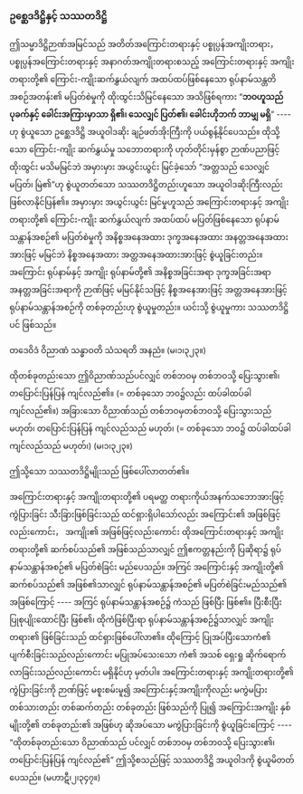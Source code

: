 ### ဥစ္ဆေဒဒိဋ္ဌိနှင့် သဿတဒိဋ္ဌိ

ဤသမ္မာဒိဋ္ဌိဉာဏ်အမြင်သည် အတိတ်အကြောင်းတရားနှင့် ပစ္စုပ္ပန်အကျိုးတရား， ပစ္စုပ္ပန်အကြောင်းတရားနှင့် အနာဂတ်အကျိုးတရားစသည့် အကြောင်းတရားနှင့် အကျိုးတရားတို့၏ ကြောင်း-ကျိုးဆက်နွှယ်လျက် အထပ်ထပ်ဖြစ်နေသော ရုပ်နာမ်သန္တတိအစဉ်အတန်း၏ မပြတ်စဲမှုကို ထိုးထွင်းသိမြင်နေသော အသိဖြစ်ရကား “**ဘဝဟူသည် ပုခက်နှင့် ခေါင်းအကြားမှာသာ ရှိ၏၊ သေလျှင် ပြတ်၏၊ ခေါင်းဟိုဘက် ဘာမျှ မရှိ**” ---- ဟု စွဲယူသော ဥစ္ဆေဒဒိဋ္ဌိ အယူဝါဒဆိုး ချဉ်ဖတ်အိုးကြီးကို ပယ်စွန့်နိုင်ပေသည်။ 
ထိုသို့သော ကြောင်း-ကျိုး ဆက်နွှယ်မှု သဘောတရားကို ဟုတ်တိုင်းမှန်စွာ ဉာဏ်ပညာဖြင့် ထိုးထွင်း မသိမမြင်ဘဲ အမှားမှား အယွင်းယွင်း မြင်ခဲ့သော် “အတ္တသည် သေလျှင် မပြတ်၊ မြဲ၏”ဟု စွဲယူတတ်သော သဿတဒိဋ္ဌိတည်းဟူသော အယူဝါဒဆိုးကြီးလည်း ဖြစ်လာနိုင်ပြန်၏။ 
အမှားမှား အယွင်းယွင်း မြင်မှုဟူသည် အကြောင်းတရားနှင့် အကျိုးတရားတို့၏ ကြောင်း-ကျိုး ဆက်နွှယ်လျက် အထပ်ထပ် မပြတ်ဖြစ်နေသော ရုပ်နာမ်သန္တာန်အစဉ်၏ မပြတ်စဲမှုကို အနိစ္စအနေအထား ဒုက္ခအနေအထား အနတ္တအနေအထားအားဖြင့် မမြင်ဘဲ နိစ္စအနေအထား အတ္တအနေအထားအားဖြင့် စွဲယူခြင်းတည်း။ 
အကြောင်း ရုပ်နာမ်နှင့် အကျိုး ရုပ်နာမ်တို့၏ အနိစ္စအခြင်းအရာ ဒုက္ခအခြင်းအရာ အနတ္တအခြင်းအရာကို ဉာဏ်ဖြင့် မမြင်နိုင်သဖြင့် နိစ္စအနေအားဖြင့် အတ္တအနေအားဖြင့် ရုပ်နာမ်သန္တာန်အစဉ်ကို တစ်ခုတည်းဟု စွဲယူမှုတည်း။ 
ယင်းသို့ စွဲယူမှုကား သဿတဒိဋ္ဌိပင် ဖြစ်သည်။

တဒေဝိဒံ ဝိညာဏံ သန္ဓာဝတိ သံသရတိ အနညံ။ (မ၊၁၊၃၂၃။)

ထိုတစ်ခုတည်းသော ဤဝိညာဏ်သည်ပင်လျှင် တစ်ဘဝမှ တစ်ဘဝသို့ ပြေးသွား၏၊ တပြောင်းပြန်ပြန် ကျင်လည်၏။ (= တစ်ခုသော ဘဝ၌လည်း ထပ်ခါထပ်ခါ ကျင်လည်၏။) 
အခြားသော ဝိညာဏ်သည် တစ်ဘဝမှတစ်ဘဝသို့ ပြေးသွားသည် မဟုတ်၊ တပြောင်းပြန်ပြန် ကျင်လည်သည် မဟုတ်၊ (= တစ်ခုသော ဘဝ၌ ထပ်ခါထပ်ခါ ကျင်လည်သည် မဟုတ်၊) (မ၊၁၊၃၂၃။)

ဤသို့သော သဿတဒိဋ္ဌိမျိုးသည် ဖြစ်ပေါ်လာတတ်၏။

အကြောင်းတရားနှင့် အကျိုးတရားတို့၏ ပရမတ္ထ တရားကိုယ်အနက်သဘောအားဖြင့် ကွဲပြားခြင်း သီးခြားဖြစ်ခြင်းသည် ထင်ရှားရှိပါသော်လည်း အကြောင်း၏ အဖြစ်ဖြင့်လည်းကောင်း， အကျိုး၏ အဖြစ်ဖြင့်လည်းကောင်း ထိုအကြောင်းတရားနှင့် အကျိုးတရားတို့၏ ဆက်စပ်သည်၏ အဖြစ်သည်သာလျှင် ဤဧကတ္တနည်းကို ပြဆိုရာ၌ ရုပ်နာမ်သန္တာန်အစဉ်၏ မပြတ်စဲခြင်း မည်ပေသည်။ 
အကြင် အကြောင်းနှင့် အကျိုးတို့၏ ဆက်စပ်သည်၏ အဖြစ်၏သာလျှင် ရုပ်နာမ်သန္တာန်အစဉ်၏ မပြတ်စဲခြင်းမည်သည်၏ အဖြစ်ကြောင့် ---- အကြင် ရုပ်နာမ်သန္တာန်အစဉ်၌ ကံသည် ဖြစ်ပြီး ဖြစ်၏။ 
ပြီးစီးပြီး ပြုစုပျိုးထောင်ပြီး ဖြစ်၏၊ ထိုကံဖြစ်ပြီးရာ ရုပ်နာမ်သန္တာန်အစဉ်၌သာလျှင် အကျိုးတရား၏ ဖြစ်ခြင်းသည် ထင်ရှားဖြစ်ပေါ်လာ၏။ 
ထိုကြောင့် ပြုအပ်ပြီးသောကံ၏ ပျက်စီးခြင်းသည်လည်းကောင်း မပြုအပ်သေးသော ကံ၏ အသစ် ရှေးရှု ဆိုက်ရောက်လာခြင်းသည်လည်းကောင်း မရှိနိုင်ဟု မှတ်ပါ။ 
အကြောင်းတရားနှင့် အကျိုးတရားတို့၏ ကွဲပြားခြင်းကို ဉာဏ်ဖြင့် မစူးစမ်းမူ၍ အကြောင်းနှင့်အကျိုးကိုလည်း မကွဲမပြား တစ်သားတည်း တစ်ဆက်တည်း တစ်ခုတည်း ဖြစ်သည်ကို ပြု၍ အကြောင်းအကျိုး နှစ်မျိုးတို့၏ တစ်ခုတည်း၏ အဖြစ်ဟု ဆိုအပ်သော မကွဲပြားခြင်းကို စွဲယူခြင်းကြောင့် ---- “ထိုတစ်ခုတည်းသော ဝိညာဏ်သည် ပင်လျှင် တစ်ဘဝမှ တစ်ဘဝသို့ ပြေးသွား၏၊ တပြောင်းပြန်ပြန် ကျင်လည်၏” ဤသို့စသည်ဖြင့် သဿတဒိဋ္ဌိ အယူဝါဒကို စွဲယူမိတတ်ပေသည်။ (မဟာဋီ၊၂၊၃၄၇။)